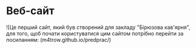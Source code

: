 # Веб-сайт
![Це перший сайт, який був створений для закладу "Бірюзова кав'ярня", для того, щоб почати користуватися цим сайтом потрібно перейти за посиланням: (m4trow.github.io/predprac/)
